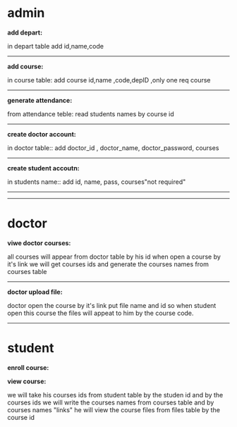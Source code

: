 # admin

**add depart:**

in depart table add id,name,code 

---
**add course:**

in course table: add course id,name ,code,depID ,only one req course

---
**generate attendance:**

from attendance teble: read students names by course id

---
**create doctor account:**

in doctor table:: add doctor_id , doctor_name, doctor_password, courses 

---
**create student accoutn:**

in students name:: add id, name, pass, courses"not required"

---
---

# doctor

**viwe doctor courses:**

all courses will appear from doctor table by his id
when open a course by it's link 
we will get courses ids
and generate the courses names from courses table

---
**doctor upload file:**

doctor open the course by it's link
put file name and id so when student open this course the files will appeat to him by the course code.

--- 

# student

**enroll course:** 


**view course:** 

we will take his courses ids from student table by the studen id
and by the courses ids we will write the courses names from courses table and by courses names "links" he will view the course files from files table by the course id